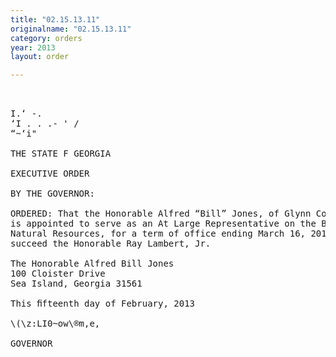 ```yaml
---
title: "02.15.13.11"
originalname: "02.15.13.11"
category: orders
year: 2013
layout: order

---
```

<pre>
   

I.‘ -.
‘I . . .- ' /
“~‘i"

THE STATE F GEORGIA

EXECUTIVE ORDER

BY THE GOVERNOR:

ORDERED: That the Honorable Alfred “Bill” Jones, of Glynn County, Georgia,
is appointed to serve as an At Large Representative on the Board of
Natural Resources, for a term of office ending March 16, 2013, to
succeed the Honorable Ray Lambert, Jr.

The Honorable Alfred Bill Jones
100 Cloister Drive
Sea Island, Georgia 31561

This ﬁfteenth day of February, 2013

\(\z:LI0~ow\®m,e,

GOVERNOR

</pre>
